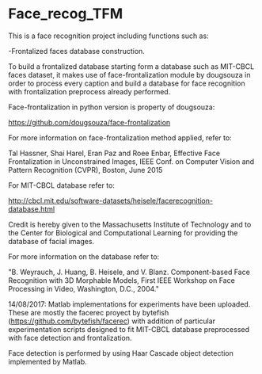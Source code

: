 # Face_recog_TFM

This is a face recognition project including functions such as:

-Frontalized faces database construction.

To build a frontalized database starting form a database such as MIT-CBCL faces dataset, it makes use of face-frontalization module by dougsouza in order to process every caption and build a database for face recognition with frontalization preprocess already performed.

Face-frontalization in python version is property of dougsouza:

https://github.com/dougsouza/face-frontalization

For more information on face-frontalization method applied, refer to:

Tal Hassner, Shai Harel, Eran Paz and Roee Enbar, Effective Face Frontalization in Unconstrained Images, IEEE Conf. on Computer Vision and Pattern Recognition (CVPR), Boston, June 2015

For MIT-CBCL database refer to:

http://cbcl.mit.edu/software-datasets/heisele/facerecognition-database.html

Credit is hereby given to the Massachusetts Institute of Technology and to the Center for Biological and Computational Learning for providing the database of facial images.

For more information on the database refer to:

"B. Weyrauch, J. Huang, B. Heisele, and V. Blanz. Component-based Face Recognition with 3D Morphable Models, First IEEE Workshop on Face Processing in Video, Washington, D.C., 2004."

14/08/2017: Matlab implementations for experiments have been uploaded. These are mostly the facerec proyect by bytefish (https://github.com/bytefish/facerec) with addition of particular experimentation scripts designed to fit MIT-CBCL database preprocessed with face detection and frontalization.

Face detection is performed by using Haar Cascade object detection implemented by Matlab.
